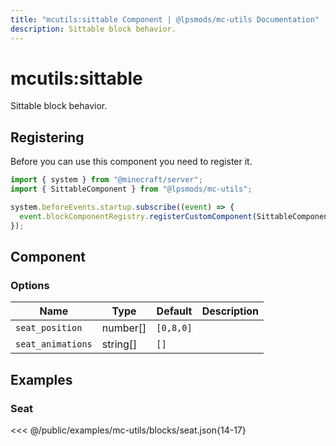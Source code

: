 ```yaml
---
title: "mcutils:sittable Component | @lpsmods/mc-utils Documentation"
description: Sittable block behavior.
---
```


# mcutils:sittable

Sittable block behavior.

## Registering

Before you can use this component you need to register it.

```js
import { system } from "@minecraft/server";
import { SittableComponent } from "@lpsmods/mc-utils";

system.beforeEvents.startup.subscribe((event) => {
  event.blockComponentRegistry.registerCustomComponent(SittableComponent.typeId, new SittableComponent());
});
```

## Component

### Options

| Name              | Type     | Default   | Description |
| ----------------- | -------- | --------- | ----------- |
| `seat_position`   | number[] | `[0,8,0]` |             |
| `seat_animations` | string[] | `[]`      |             |

## Examples

### Seat

<<< @/public/examples/mc-utils/blocks/seat.json{14-17}
